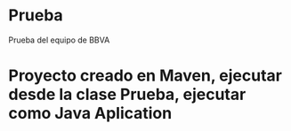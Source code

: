# Prueba
Prueba del equipo de BBVA

# Proyecto creado en Maven, ejecutar desde la clase Prueba, ejecutar como Java Aplication
